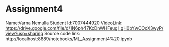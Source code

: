 # Assignment4
Name:Varna Nemulla
Student Id:7007444920
VideoLink: https://drive.google.com/file/d/1N6ph47KcDnWHFeugI_gH0bYwCOoX3wyP/view?usp=sharing
Source code link: http://localhost:8889/notebooks/ML_Assignment4%20.ipynb
